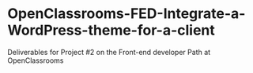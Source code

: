 # OpenClassrooms-FED-Integrate-a-WordPress-theme-for-a-client
Deliverables for Project #2 on the Front-end developer Path at OpenClassrooms
